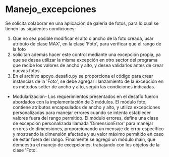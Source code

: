 # Manejo_excepciones
Se solicita colaborar en una aplicación de galería de fotos, para lo cual se tienen las siguientes condiciones: 

1. Que no sea posible modificar el alto o ancho de la foto creada, usar atributo de clase MAX', en la clase 'Foto', para verificar que el rango de la foto
2. solicitan además hacer este control mediante una excepción propia, ya que se desea utilizar la misma excepción en otro sector del programa que recibe los valores de ancho y 
alto, y desea validarlos antes de crear nuevas fotos.
3. En el archivo apoyo_desafio.py se proporciona el código para crear instancias de la 'Foto', se debe agregar l lanzamiento de la excepción en os métodos setter de ancho y alto, según las condiciones indicadas.

- Modularización-
Los requerimientos presentados en el desafío fueron abordados con la implementación de 3 módulos. El módulo foto, contiene atributos encapsulados de ancho y alto, y utiliza excepciones personalizadas para manejar errores cuando se intenta establecer valores fuera del rango permitido. El módulo errores, define una clase de excepción personalizada llamada 'DimensionError' para manejar errores de dimensiones, proporcionando un mensaje de error específico y mostrando la dimensión afectada y su valor máximo permitido en caso de estar fuera del rango. Finalmente se agregó un módulo main, que demuestra el manejo de excepciones, trabajando con los objetos de la clase 'Foto'.






